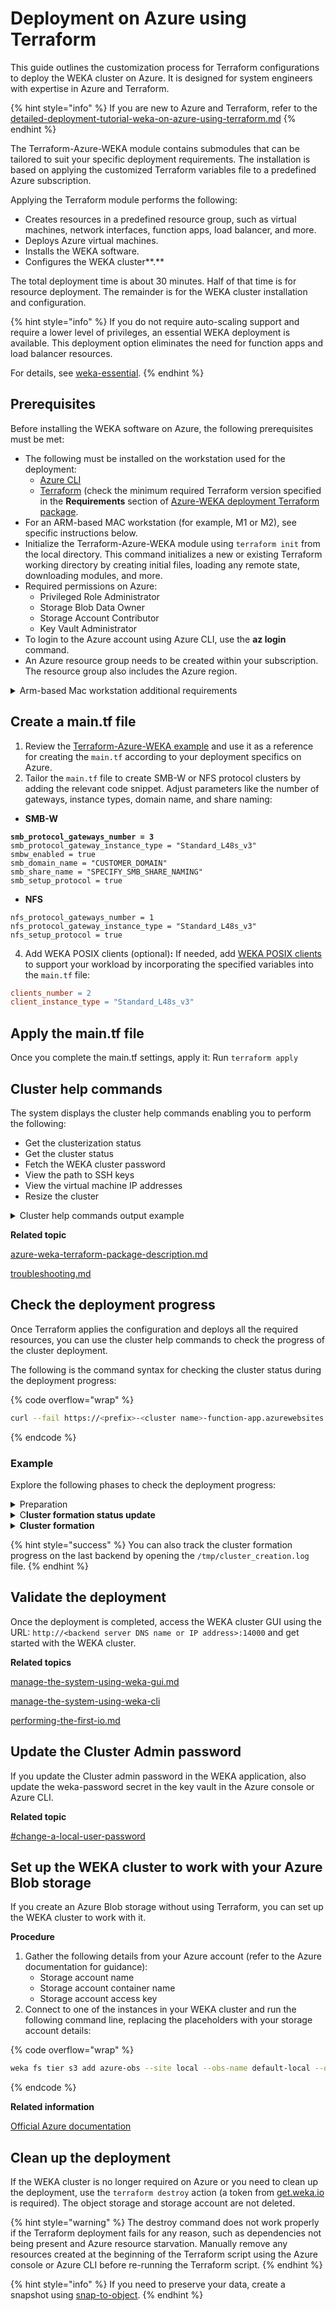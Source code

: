 # Deployment on Azure using Terraform

This guide outlines the customization process for Terraform configurations to deploy the WEKA cluster on Azure. It is designed for system engineers with expertise in Azure and Terraform.

{% hint style="info" %}
If you are new to Azure and Terraform, refer to the [detailed-deployment-tutorial-weka-on-azure-using-terraform.md](detailed-deployment-tutorial-weka-on-azure-using-terraform.md "mention")
{% endhint %}

The Terraform-Azure-WEKA module contains submodules that can be tailored to suit your specific deployment requirements. The installation is based on applying the customized Terraform variables file to a predefined Azure subscription.

Applying the Terraform module performs the following:

* Creates resources in a predefined resource group, such as virtual machines, network interfaces, function apps, load balancer, and more.
* Deploys Azure virtual machines.
* Installs the WEKA software.
* Configures the WEKA cluster**.**

The total deployment time is about 30 minutes. Half of that time is for resource deployment. The remainder is for the WEKA cluster installation and configuration.

{% hint style="info" %}
If you do not require auto-scaling support and require a lower level of privileges, an essential WEKA deployment is available. This deployment option eliminates the need for function apps and load balancer resources.

For details, see [weka-essential](https://registry.terraform.io/modules/weka/weka-essential/azure/latest).
{% endhint %}

## Prerequisites

Before installing the WEKA software on Azure, the following prerequisites must be met:

* The following must be installed on the workstation used for the deployment:
  * [Azure CLI](https://learn.microsoft.com/en-us/cli/azure/install-azure-cli)
  * [Terraform](https://developer.hashicorp.com/terraform/tutorials/aws-get-started/install-cli) (check the minimum required Terraform version specified in the **Requirements** section of [Azure-WEKA deployment Terraform package](https://registry.terraform.io/modules/weka/weka/azure/latest).
* For an ARM-based MAC workstation (for example, M1 or M2), see specific instructions below.
* Initialize the Terraform-Azure-WEKA module using `terraform init` from the local directory. This command initializes a new or existing Terraform working directory by creating initial files, loading any remote state, downloading modules, and more.
* Required permissions on Azure:
  * Privileged Role Administrator
  * Storage Blob Data Owner
  * Storage Account Contributor
  * Key Vault Administrator
* To login to the Azure account using Azure CLI, use the **az login** command.
* An Azure resource group needs to be created within your subscription. The resource group also includes the Azure region.

<details>

<summary>Arm-based Mac workstation additional requirements</summary>

Follow these additional requirements to get Terraform working on an Arm-based Mac:

1. Run `brew install tfenv`
2. Run `TFENV_ARCH=amd64 tfenv install 1.3.7`
3. Run `tfenv use 1.3.7`
4. Run `brew install kreuzwerker/taps/m1-terraform-provider-helper`

</details>

## **Create a main.tf file**

1. Review the [Terraform-Azure-WEKA example](azure-weka-terraform-package-description.md#terraform-azure-weka-example) and use it as a reference for creating the `main.tf` according to your deployment specifics on Azure.
2. Tailor the `main.tf` file to create SMB-W or NFS protocol clusters by adding the relevant code snippet. Adjust parameters like the number of gateways, instance types, domain name, and share naming:

* **SMB-W**

<pre><code><strong>smb_protocol_gateways_number = 3
</strong>smb_protocol_gateway_instance_type = "Standard_L48s_v3" 
smbw_enabled = true
smb_domain_name = "CUSTOMER_DOMAIN"
smb_share_name = "SPECIFY_SMB_SHARE_NAMING"
smb_setup_protocol = true
</code></pre>

* **NFS**

```
nfs_protocol_gateways_number = 1
nfs_protocol_gateway_instance_type = "Standard_L48s_v3"
nfs_setup_protocol = true
```

4. Add WEKA POSIX clients (optional)**:** If needed, add [WEKA POSIX clients](../../weka-system-overview/weka-client-and-mount-modes.md) to support your workload by incorporating the specified variables into the `main.tf` file:

```makefile
clients_number = 2
client_instance_type = "Standard_L48s_v3"
```

## Apply the main.tf file

Once you complete the main.tf settings, apply it: Run `terraform apply`

## Cluster help commands

The system displays the cluster help commands enabling you to perform the following:

* Get the clusterization status
* Get the cluster status
* Fetch the WEKA cluster password
* View the path to SSH keys
* View the virtual machine IP addresses
* Resize the cluster

<details>

<summary>Cluster help commands output example</summary>

In the following example, the prefix is `v41`, and the cluster name is `jack`.&#x20;

```
get-cluster-helpers-commands = <<EOT
########################################## Get clusterization status #####################################################################
function_key=$(az functionapp keys list --name v41-jack-function-app --resource-group jackm-rg --subscription d2f248b9-d054-477f-b7e8-413921532c2a --query functionKeys -o tsv)
curl --fail  -H "Content-Type:application/json" -d '{"type": "progress"}'

########################################## Get cluster status ############################################################################
function_key=$(az functionapp keys list --name v41-jack-function-app --resource-group jackm-rg --subscription d2f248b9-d054-477f-b7e8-413921532c2a --query functionKeys -o tsv)
curl --fail 

######################################### Fetch weka cluster password ####################################################################
az keyvault secret show --vault-name v41-jack-key-vault --name weka-password | jq .value

########################################## Download ssh keys command from blob ###########################################################
 az keyvault secret download --file private.pem --encoding utf-8 --vault-name  v41-jack-key-vault --name private-key --query "value"
 az keyvault secret download --file public.pub --encoding utf-8 --vault-name  v41-jack-key-vault --name public-key --query "value"

############################################## Path to ssh keys  ##########################################################################
/tmp/v41-jack-public-key.pub
 /tmp/v41-jack-private-key.pem

################################################ Vms ips ##################################################################################
az vmss list-instance-public-ips -g jackm-rg --name v41-jack-vmss --subscription <azure subscription id> --query "[].ipAddress"


########################################## Resize cluster #################################################################################
function_key=$(az functionapp keys list --name v41-jack-function-app --resource-group jackm-rg --subscription <azure subscription id> --query functionKeys -o tsv)
curl --fail  -H "Content-Type:application/json" -d '{"value":ENTER_NEW_VALUE_HERE}'

EOT
```

</details>

**Related topic**

[azure-weka-terraform-package-description.md](azure-weka-terraform-package-description.md "mention")

[troubleshooting.md](troubleshooting.md "mention")

## Check the deployment progress

Once Terraform applies the configuration and deploys all the required resources, you can use the cluster help commands to check the progress of the cluster deployment.

The following is the command syntax for checking the cluster status during the deployment progress:

{% code overflow="wrap" %}
```bash
curl --fail https://<prefix>-<cluster name>-function-app.azurewebsites.net/api/status?code=$function_key
```
{% endcode %}

### Example

Explore the following phases to check the deployment progress:

<details>

<summary>Preparation</summary>

Once the VM starts, it prepares all the required objects, such as setting the partition to `/opt/weka`, downloading the Weka release, and deploying the container drives.

You can track the progress of the preparation, which can take about 10 minutes.

1. Get your function key by running the command:

```
function_key=$(az functionapp keys list --name v41-jack-function-app --resource-group jackm-rg --subscription <your Azure subscription id> --query functionKeys -o tsv)

```

2. Track the preparation progress by running the command:

```
curl --fail https://v41-jack-function-app.azurewebsites.net/api/status?code=$function_key -H "Content-Type:application/json" -d '{"type": "progress"}'

```

Response example:

```
{
  "ready_for_clusterization": [],
  "progress": {
    "v41-jack-backend000001": [
      "10:02:55 UTC: Running init script",
      "10:03:17 UTC: Installing weka"
    ],
    "v41-jack-backend000002": [
      "10:02:56 UTC: Running init script",
      "10:03:18 UTC: Installing weka"
    ],
    "v41-jack-backend000003": [
      "10:02:54 UTC: Running init script",
      "10:03:16 UTC: Installing weka",
      "10:08:32 UTC: Weka installation completed",
      "10:08:34 UTC: Setting deletion protection authorization error, going to sleep for 2M"
    ],
    "v41-jack-backend000004": [
      "10:02:57 UTC: Running init script",
      "10:03:27 UTC: Installing weka",
      "10:09:07 UTC: Weka installation completed",
      "10:09:09 UTC: Setting deletion protection authorization error, going to sleep for 2M"
    ],
    "v41-jack-backend000005": [
      "10:02:55 UTC: Running init script",
      "10:03:17 UTC: Installing weka"
    ],
    "v41-jack-backend000006": [
      "10:02:54 UTC: Running init script",
      "10:03:24 UTC: Installing weka"
    ]
  },
  "errors": null
}
```



</details>

<details>

<summary>C<strong>luster formation status update</strong></summary>

Once the preparation phase completes, the list of requested virtual machines appears. The number of servers ready for clusterization depends on the required cluster size.

Run the following command to track the clusterization status:

```
curl --fail https://v41-jack-function-app.azurewebsites.net/api/status?code=$function_key -H "Content-Type:application/json" -d '{"type": "progress"}'

```

The `"ready for clusterization"` section provides the list of virtual machines to be clusterized. In the following response example, the last backend `v41-jack-vmss_3` runs the cluster formation:

```
{
  "ready_for_clusterization": [
    "v41-jack-vmss_4:v41-jack-backend000004:20.228.235.225",
    "v41-jack-vmss_6:v41-jack-backend000006:20.228.234.98",
    "v41-jack-vmss_1:v41-jack-backend000001:20.228.234.225",
    "v41-jack-vmss_5:v41-jack-backend000005:20.228.236.6",
    "v41-jack-vmss_2:v41-jack-backend000002:20.228.235.126",
    "v41-jack-vmss_3:v41-jack-backend000003:20.228.235.38"
  ],
  "progress": {
    "v41-jack-backend000001": [
      "10:02:55 UTC: Running init script",
      "10:03:17 UTC: Installing weka",
      "10:09:43 UTC: Weka installation completed",
      "10:09:46 UTC: Setting deletion protection authorization error, going to sleep for 2M",
      "10:11:47 UTC: Deletion protection was set successfully"
    ],
    
    .
    .
    .
    
    "v41-jack-backend000006": [
      "10:02:54 UTC: Running init script",
      "10:03:24 UTC: Installing weka",
      "10:09:20 UTC: Weka installation completed",
      "10:09:23 UTC: Setting deletion protection authorization error, going to sleep for 2M",
      "10:11:23 UTC: Deletion protection was set successfully"
    ]
  },
  "errors": null
  
```

</details>

<details>

<summary><strong>Cluster formation</strong></summary>

Run the following command to check the cluster status:

```
$ curl https://v41-jack-function-app.azurewebsites.net/api/status?code=$function_key

```

In the following response example, the cluster formation is completed as shown in the third line `"clusterized": true`:

```
{
  "initial_size": 6,
  "desired_size": 6,
  "clusterized": true,
  "weka_status": {
    "hot_spare": 1,
    "io_status": "STARTED",
    "drives": {
      "active": 6,
      "total": 6
    },
    "name": "jack",
    "io_status_changed_time": "2023-04-16T10:15:53.35355Z",
    "io_nodes": {
      "active": 18,
      "total": 18
    },
    "cloud": {
      "enabled": true,
      "healthy": true,
      "proxy": "",
      "url": "https://api.home.weka.io"
    },
    "release_hash": "9756a1524e629d6c02c91bfb63d8239a2b4cce5f",
    "hosts": {
      "active_count": 18,
      "backends": {
        "active": 18,
        "total": 18
      },
      "clients": {
        "active": 0,
        "total": 0
      },
      "total_count": 18
    },
    "stripe_data_drives": 3,
    "release": "4.1.0.71",
    "active_alerts_count": 2,
    "capacity": {
      "total_bytes": 5182871000000,
      "hot_spare_bytes": 1036429300000,
      "unprovisioned_bytes": 0
    },
    "is_cluster": true,
    "status": "OK",
    "stripe_protection_drives": 2,
    "guid": "d4363615-bbae-416b-92f8-2d7304904996",
    "nodes": {
      "black_listed": 0,
      "total": 36
    },
    "licensing": {
      "io_start_eligibility": true,
      "usage": {
        "drive_capacity_gb": 11522,
        "usable_capacity_gb": 5182,
        "obs_capacity_gb": 0
      },
      "mode": "Unlicensed"
    }
  }

```

</details>

{% hint style="success" %}
You can also track the cluster formation progress on the last backend by opening the `/tmp/cluster_creation.log` file.
{% endhint %}

## **Validate the deployment**

Once the deployment is completed, access the WEKA cluster GUI using the URL: `http://<backend server DNS name or IP address>:14000` and get started with the WEKA cluster.

**Related topics**

[manage-the-system-using-weka-gui.md](../../getting-started-with-weka/manage-the-system-using-weka-gui.md "mention")

[manage-the-system-using-weka-cli](../../getting-started-with-weka/manage-the-system-using-weka-cli/ "mention")

[performing-the-first-io.md](../../getting-started-with-weka/performing-the-first-io.md "mention")

## **Update the** Cluster Admin password

If you update the Cluster admin password in the WEKA application, also update the weka-password secret in the key vault in the Azure console or Azure CLI.

**Related topic**

[#change-a-local-user-password](../../operation-guide/user-management/user-management.md#change-a-local-user-password "mention")

## Set up the WEKA cluster to work with your Azure Blob storage

If you create an Azure Blob storage without using Terraform, you can set up the WEKA cluster to work with it.

**Procedure**

1. Gather the following details from your Azure account (refer to the Azure documentation for guidance):
   * Storage account name
   * Storage account container name
   * Storage account access key
2. Connect to one of the instances in your WEKA cluster and run the following command line, replacing the placeholders with your storage account details:

{% code overflow="wrap" %}
```bash
weka fs tier s3 add azure-obs --site local --obs-name default-local --obs-type AZURE --hostname <Storage account name>.blob.core.windows.net --port 443 --bucket <Storage account container name> --access-key-id <Storage account name> --secret-key <Storage account access key> --protocol https --auth-method AWSSignature4
```
{% endcode %}

**Related information**

[Official Azure documentation](https://learn.microsoft.com/en-us/azure/storage/blobs/blob-containers-portal)

## **Clean up the** deployment

If the WEKA cluster is no longer required on Azure or you need to clean up the deployment, use the `terraform destroy` action (a token from [get.weka.io](https://get.weka.io/) is required). The object storage and storage account are not deleted.

{% hint style="warning" %}
The destroy command does not work properly if the Terraform deployment fails for any reason, such as dependencies not being present and Azure resource starvation. Manually remove any resources created at the beginning of the Terraform script using the Azure console or Azure CLI before re-running the Terraform script.&#x20;
{% endhint %}

{% hint style="info" %}
If you need to preserve your data, create a snapshot using [snap-to-object](../../weka-filesystems-and-object-stores/snap-to-obj/).
{% endhint %}
